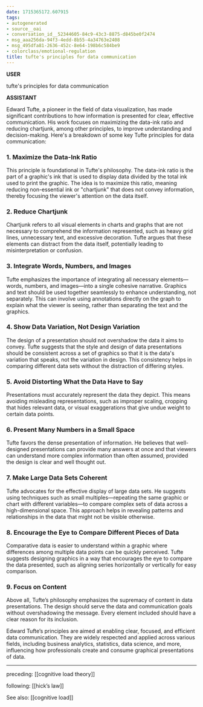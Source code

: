 ```yaml
---
date: 1715365172.607915
tags:
- autogenerated
- source__oai
- conversation_id__52344605-84c9-43c3-8875-d845be0f2474
- msg_aaa256da-94f3-4edd-8b55-4a34763e2408
- msg_495dfa81-2636-452c-8e64-198b6c584be9
- colorclass/emotional-regulation
title: tufte's principles for data communication
---
```


**USER**

tufte's principles for data communication


**ASSISTANT**

Edward Tufte, a pioneer in the field of data visualization, has made significant contributions to how information is presented for clear, effective communication. His work focuses on maximizing the data-ink ratio and reducing chartjunk, among other principles, to improve understanding and decision-making. Here's a breakdown of some key Tufte principles for data communication:

### 1. Maximize the Data-Ink Ratio
This principle is foundational in Tufte's philosophy. The data-ink ratio is the part of a graphic's ink that is used to display data divided by the total ink used to print the graphic. The idea is to maximize this ratio, meaning reducing non-essential ink or "chartjunk" that does not convey information, thereby focusing the viewer's attention on the data itself.

### 2. Reduce Chartjunk
Chartjunk refers to all visual elements in charts and graphs that are not necessary to comprehend the information represented, such as heavy grid lines, unnecessary text, and excessive decoration. Tufte argues that these elements can distract from the data itself, potentially leading to misinterpretation or confusion.

### 3. Integrate Words, Numbers, and Images
Tufte emphasizes the importance of integrating all necessary elements—words, numbers, and images—into a single cohesive narrative. Graphics and text should be used together seamlessly to enhance understanding, not separately. This can involve using annotations directly on the graph to explain what the viewer is seeing, rather than separating the text and the graphics.

### 4. Show Data Variation, Not Design Variation
The design of a presentation should not overshadow the data it aims to convey. Tufte suggests that the style and design of data presentations should be consistent across a set of graphics so that it is the data's variation that speaks, not the variation in design. This consistency helps in comparing different data sets without the distraction of differing styles.

### 5. Avoid Distorting What the Data Have to Say
Presentations must accurately represent the data they depict. This means avoiding misleading representations, such as improper scaling, cropping that hides relevant data, or visual exaggerations that give undue weight to certain data points.

### 6. Present Many Numbers in a Small Space
Tufte favors the dense presentation of information. He believes that well-designed presentations can provide many answers at once and that viewers can understand more complex information than often assumed, provided the design is clear and well thought out.

### 7. Make Large Data Sets Coherent
Tufte advocates for the effective display of large data sets. He suggests using techniques such as small multiples—repeating the same graphic or chart with different variables—to compare complex sets of data across a high-dimensional space. This approach helps in revealing patterns and relationships in the data that might not be visible otherwise.

### 8. Encourage the Eye to Compare Different Pieces of Data
Comparative data is easier to understand within a graphic where differences among multiple data points can be quickly perceived. Tufte suggests designing graphics in a way that encourages the eye to compare the data presented, such as aligning series horizontally or vertically for easy comparison.

### 9. Focus on Content
Above all, Tufte’s philosophy emphasizes the supremacy of content in data presentations. The design should serve the data and communication goals without overshadowing the message. Every element included should have a clear reason for its inclusion.

Edward Tufte’s principles are aimed at enabling clear, focused, and efficient data communication. They are widely respected and applied across various fields, including business analytics, statistics, data science, and more, influencing how professionals create and consume graphical presentations of data.


---

preceding: [[cognitive load theory]]  


following: [[hick’s law]]

See also: [[cognitive load]]